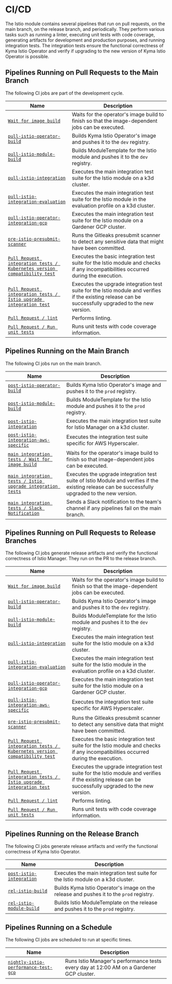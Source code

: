 # CI/CD
The Istio module contains several pipelines that run on pull requests, on the main branch, on the release branch, and periodically. They perform various tasks such as running a linter, executing unit tests with code coverage, generating artifacts for development and production purposes, and running integration tests. The integration tests ensure the functional correctness of Kyma Istio Operator and verify if upgrading to the new version of Kyma Istio Operator is possible.

## Pipelines Running on Pull Requests to the Main Branch

The following CI jobs are part of the development cycle.

| Name                                                                                                                                                                                                        | Description                                                                                                                                            |
|-------------------------------------------------------------------------------------------------------------------------------------------------------------------------------------------------------------|--------------------------------------------------------------------------------------------------------------------------------------------------------|
| [`Wait for image build`](https://github.com/kyma-project/istio/blob/26d8cfa69b91828fc34afd3b6aaf63c854d0cc54/.github/workflows/pull-integration.yaml#L22)                                                   | Waits for the operator's image build to finish so that the image-dependent jobs can be executed.                                                       |
| [`pull-istio-operator-build`](https://github.com/kyma-project/test-infra/blob/b21a8b638c841e985747645736ec78c7a38bc753/prow/jobs/kyma-project/istio/istio-manager.yaml#L51)                                 | Builds Kyma Istio Operator's image and pushes it to the `dev` registry.                                                                                |
| [`pull-istio-module-build`](https://github.com/kyma-project/test-infra/blob/b21a8b638c841e985747645736ec78c7a38bc753/prow/jobs/kyma-project/istio/istio-manager.yaml#L6)                                    | Builds ModuleTemplate for the Istio module and pushes it to the `dev` registry.                                                                        |
| [`pull-istio-integration`](https://github.com/kyma-project/test-infra/blob/b21a8b638c841e985747645736ec78c7a38bc753/prow/jobs/kyma-project/istio/istio-integration.yaml#L3)                                 | Executes the main integration test suite for the Istio module on a k3d cluster.                                                                        |
| [`pull-istio-integration-evaluation`](https://github.com/kyma-project/test-infra/blob/b21a8b638c841e985747645736ec78c7a38bc753/prow/jobs/kyma-project/istio/istio-integration.yaml#L44)                     | Executes the main integration test suite for the Istio module in the evaluation profile on a k3d cluster.                                              |
| [`pull-istio-operator-integration-gcp`](https://github.com/kyma-project/test-infra/blob/b21a8b638c841e985747645736ec78c7a38bc753/prow/jobs/kyma-project/istio/istio-manager.yaml#L102)                      | Executes the main integration test suite for the Istio module on a Gardener GCP cluster.                                                               |
| [`pre-istio-presubmit-scanner`](https://github.com/kyma-project/test-infra/blob/b21a8b638c841e985747645736ec78c7a38bc753/prow/jobs/kyma-project/test-infra/presubmit-scanner.yaml#L295)                     | Runs the Gitleaks presubmit scanner to detect any sensitive data that might have been committed.                                                       |
| [`Pull Request integration tests / Kubernetes version compatibility test`](https://github.com/kyma-project/istio/blob/26d8cfa69b91828fc34afd3b6aaf63c854d0cc54/.github/workflows/pull-integration.yaml#L33) | Executes the basic integration test suite for the Istio module and checks if any incompatibilities occurred during the execution.                      |
| [`Pull Request integration tests / Istio upgrade integration test`](https://github.com/kyma-project/istio/blob/26d8cfa69b91828fc34afd3b6aaf63c854d0cc54/.github/workflows/pull-integration.yaml#L44)        | Executes the upgrade integration test suite for the Istio module and verifies if the existing release can be successfully upgraded to the new version. |
| [`Pull Request / lint`](https://github.com/kyma-project/istio/blob/26d8cfa69b91828fc34afd3b6aaf63c854d0cc54/.github/workflows/pull-request.yaml#L24)                                                        | Performs linting.                                                                                                                                      |
| [`Pull Request / Run unit tests`](https://github.com/kyma-project/istio/blob/26d8cfa69b91828fc34afd3b6aaf63c854d0cc54/.github/workflows/pull-request.yaml#L39)                                              | Runs unit tests with code coverage information.                                                                                                        |

## Pipelines Running on the Main Branch

The following CI jobs run on the main branch.

| Name                                                                                                                                                                                          | Description                                                                                                                                       |
|-----------------------------------------------------------------------------------------------------------------------------------------------------------------------------------------------|---------------------------------------------------------------------------------------------------------------------------------------------------|
| [`post-istio-operator-build`](https://github.com/kyma-project/test-infra/blob/b21a8b638c841e985747645736ec78c7a38bc753/prow/jobs/kyma-project/istio/istio-manager.yaml#L355)                  | Builds Kyma Istio Operator's image and pushes it to the `prod` registry.                                                                          |
| [`post-istio-module-build`](https://github.com/kyma-project/test-infra/blob/b21a8b638c841e985747645736ec78c7a38bc753/prow/jobs/kyma-project/istio/istio-manager.yaml#L208)                    | Builds ModuleTemplate for the Istio module and pushes it to the `prod` registry.                                                                  |
| [`post-istio-integration`](https://github.com/kyma-project/test-infra/blob/b21a8b638c841e985747645736ec78c7a38bc753/prow/jobs/kyma-project/istio/istio-integration.yaml#L87)                  | Executes the main integration test suite for Istio Manager on a k3d cluster.                                                                      |
| [`post-istio-integration-aws-specific`](https://github.com/kyma-project/test-infra/blob/b21a8b638c841e985747645736ec78c7a38bc753/prow/jobs/kyma-project/istio/istio-manager.yaml#L410)        | Executes the integration test suite specific for AWS Hyperscaler.                                                                                 |
| [`main integration tests / Wait for image build`](https://github.com/kyma-project/istio/blob/26d8cfa69b91828fc34afd3b6aaf63c854d0cc54/.github/workflows/main-integration.yaml#L20)            | Waits for the operator's image build to finish so that image-dependent jobs can be executed.                                                      |
| [`main integration tests / Istio upgrade integration tests`](https://github.com/kyma-project/istio/blob/26d8cfa69b91828fc34afd3b6aaf63c854d0cc54/.github/workflows/main-integration.yaml#L30) | Executes the upgrade integration test suite of Istio Module and verifies if the existing release can be successfully upgraded to the new version. |
| [`main integration tests / Slack Notification`](https://github.com/kyma-project/istio/blob/26d8cfa69b91828fc34afd3b6aaf63c854d0cc54/.github/workflows/main-integration.yaml#L44)              | Sends a Slack notification to the team's channel if any pipelines fail on the main branch.                                                        |

## Pipelines Running on Pull Requests to Release Branches

The following CI jobs generate release artifacts and verify the functional correctness of Istio Manager. They run on the PR to the release branch.

| Name                                                                                                                                                                                                        | Description                                                                                                                                            |
|-------------------------------------------------------------------------------------------------------------------------------------------------------------------------------------------------------------|--------------------------------------------------------------------------------------------------------------------------------------------------------|
| [`Wait for image build`](https://github.com/kyma-project/istio/blob/26d8cfa69b91828fc34afd3b6aaf63c854d0cc54/.github/workflows/pull-integration.yaml#L22)                                                   | Waits for the operator's image build to finish so that the image-dependent jobs can be executed.                                                       |
| [`pull-istio-operator-build`](https://github.com/kyma-project/test-infra/blob/b21a8b638c841e985747645736ec78c7a38bc753/prow/jobs/kyma-project/istio/istio-manager.yaml#L51)                                 | Builds Kyma Istio Operator's image and pushes it to the `dev` registry.                                                                                |
| [`pull-istio-module-build`](https://github.com/kyma-project/test-infra/blob/b21a8b638c841e985747645736ec78c7a38bc753/prow/jobs/kyma-project/istio/istio-manager.yaml#L6)                                    | Builds ModuleTemplate for the Istio module and pushes it to the `dev` registry.                                                                        |
| [`pull-istio-integration`](https://github.com/kyma-project/test-infra/blob/b21a8b638c841e985747645736ec78c7a38bc753/prow/jobs/kyma-project/istio/istio-integration.yaml#L3)                                 | Executes the main integration test suite for the Istio module on a k3d cluster.                                                                        |
| [`pull-istio-integration-evaluation`](https://github.com/kyma-project/test-infra/blob/b21a8b638c841e985747645736ec78c7a38bc753/prow/jobs/kyma-project/istio/istio-integration.yaml#L44)                     | Executes the main integration test suite for the Istio module in the evaluation profile on a k3d cluster.                                              |
| [`pull-istio-operator-integration-gcp`](https://github.com/kyma-project/test-infra/blob/b21a8b638c841e985747645736ec78c7a38bc753/prow/jobs/kyma-project/istio/istio-manager.yaml#L102)                      | Executes the main integration test suite for the Istio module on a Gardener GCP cluster.                                                               |
| [`pull-istio-integration-aws-specific`](https://github.com/kyma-project/test-infra/blob/b21a8b638c841e985747645736ec78c7a38bc753/prow/jobs/kyma-project/istio/istio-manager.yaml#L160)                      | Executes the integration test suite specific for AWS Hyperscaler.                                                                                      |
| [`pre-istio-presubmit-scanner`](https://github.com/kyma-project/test-infra/blob/b21a8b638c841e985747645736ec78c7a38bc753/prow/jobs/kyma-project/test-infra/presubmit-scanner.yaml#L295)                     | Runs the Gitleaks presubmit scanner to detect any sensitive data that might have been committed.                                                       |
| [`Pull Request integration tests / Kubernetes version compatibility test`](https://github.com/kyma-project/istio/blob/26d8cfa69b91828fc34afd3b6aaf63c854d0cc54/.github/workflows/pull-integration.yaml#L33) | Executes the basic integration test suite for the Istio module and checks if any incompatibilities occurred during the execution.                      |
| [`Pull Request integration tests / Istio upgrade integration test`](https://github.com/kyma-project/istio/blob/26d8cfa69b91828fc34afd3b6aaf63c854d0cc54/.github/workflows/pull-integration.yaml#L44)        | Executes the upgrade integration test suite for the Istio module and verifies if the existing release can be successfully upgraded to the new version. |
| [`Pull Request / lint`](https://github.com/kyma-project/istio/blob/26d8cfa69b91828fc34afd3b6aaf63c854d0cc54/.github/workflows/pull-request.yaml#L24)                                                        | Performs linting.                                                                                                                                      |
| [`Pull Request / Run unit tests`](https://github.com/kyma-project/istio/blob/26d8cfa69b91828fc34afd3b6aaf63c854d0cc54/.github/workflows/pull-request.yaml#L39)                                              | Runs unit tests with code coverage information.                                                                                                        |

## Pipelines Running on the Release Branch

The following CI jobs generate release artifacts and verify the functional correctness of Kyma Istio Operator.

| Name                                                                                                                                                                         | Description                                                                             |
|------------------------------------------------------------------------------------------------------------------------------------------------------------------------------|-----------------------------------------------------------------------------------------|
| [`post-istio-integration`](https://github.com/kyma-project/test-infra/blob/b21a8b638c841e985747645736ec78c7a38bc753/prow/jobs/kyma-project/istio/istio-integration.yaml#L87) | Executes the main integration test suite for the Istio module on a k3d cluster.         |
| [`rel-istio-build`](https://github.com/kyma-project/test-infra/blob/b21a8b638c841e985747645736ec78c7a38bc753/prow/jobs/kyma-project/istio/istio-manager.yaml#L253)           | Builds Kyma Istio Operator's image on the release and pushes it to the `prod` registry. |
| [`rel-istio-module-build`](https://github.com/kyma-project/test-infra/blob/b21a8b638c841e985747645736ec78c7a38bc753/prow/jobs/kyma-project/istio/istio-manager.yaml#L308)    | Builds Istio ModuleTemplate on the release and pushes it to the `prod` registry.        |

## Pipelines Running on a Schedule

The following CI jobs are scheduled to run at specific times.

| Name                                                                                                                                                                                  | Description                                                                             |
|---------------------------------------------------------------------------------------------------------------------------------------------------------------------------------------|-----------------------------------------------------------------------------------------|
| [`nightly-istio-performance-test-gcp`](https://github.com/kyma-project/test-infra/blob/b21a8b638c841e985747645736ec78c7a38bc753/prow/jobs/kyma-project/istio/istio-manager.yaml#L460) | Runs Istio Manager's performance tests every day at 12:00 AM on a Gardener GCP cluster. |